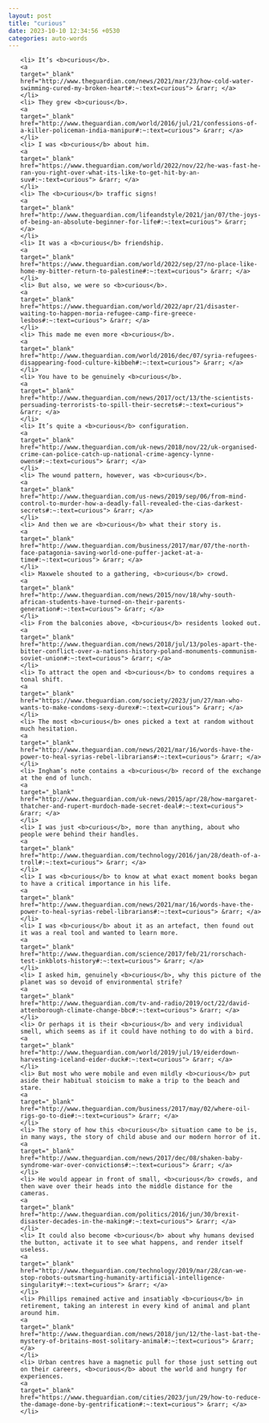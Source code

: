 ```yaml
---
layout: post
title: "curious"
date: 2023-10-10 12:34:56 +0530
categories: auto-words
---
```

<ol>

    <li> It’s <b>curious</b>.
    <a 
    target="_blank" 
    href="http://www.theguardian.com/news/2021/mar/23/how-cold-water-swimming-cured-my-broken-heart#:~:text=curious"> &rarr; </a>
    </li>
    <li> They grew <b>curious</b>.
    <a 
    target="_blank" 
    href="http://www.theguardian.com/world/2016/jul/21/confessions-of-a-killer-policeman-india-manipur#:~:text=curious"> &rarr; </a>
    </li>
    <li> I was <b>curious</b> about him.
    <a 
    target="_blank" 
    href="https://www.theguardian.com/world/2022/nov/22/he-was-fast-he-ran-you-right-over-what-its-like-to-get-hit-by-an-suv#:~:text=curious"> &rarr; </a>
    </li>
    <li> The <b>curious</b> traffic signs!
    <a 
    target="_blank" 
    href="http://www.theguardian.com/lifeandstyle/2021/jan/07/the-joys-of-being-an-absolute-beginner-for-life#:~:text=curious"> &rarr; </a>
    </li>
    <li> It was a <b>curious</b> friendship.
    <a 
    target="_blank" 
    href="https://www.theguardian.com/world/2022/sep/27/no-place-like-home-my-bitter-return-to-palestine#:~:text=curious"> &rarr; </a>
    </li>
    <li> But also, we were so <b>curious</b>.
    <a 
    target="_blank" 
    href="https://www.theguardian.com/world/2022/apr/21/disaster-waiting-to-happen-moria-refugee-camp-fire-greece-lesbos#:~:text=curious"> &rarr; </a>
    </li>
    <li> This made me even more <b>curious</b>.
    <a 
    target="_blank" 
    href="http://www.theguardian.com/world/2016/dec/07/syria-refugees-disappearing-food-culture-kibbeh#:~:text=curious"> &rarr; </a>
    </li>
    <li> You have to be genuinely <b>curious</b>.
    <a 
    target="_blank" 
    href="http://www.theguardian.com/news/2017/oct/13/the-scientists-persuading-terrorists-to-spill-their-secrets#:~:text=curious"> &rarr; </a>
    </li>
    <li> It’s quite a <b>curious</b> configuration.
    <a 
    target="_blank" 
    href="http://www.theguardian.com/uk-news/2018/nov/22/uk-organised-crime-can-police-catch-up-national-crime-agency-lynne-owens#:~:text=curious"> &rarr; </a>
    </li>
    <li> The wound pattern, however, was <b>curious</b>.
    <a 
    target="_blank" 
    href="http://www.theguardian.com/us-news/2019/sep/06/from-mind-control-to-murder-how-a-deadly-fall-revealed-the-cias-darkest-secrets#:~:text=curious"> &rarr; </a>
    </li>
    <li> And then we are <b>curious</b> what their story is.
    <a 
    target="_blank" 
    href="http://www.theguardian.com/business/2017/mar/07/the-north-face-patagonia-saving-world-one-puffer-jacket-at-a-time#:~:text=curious"> &rarr; </a>
    </li>
    <li> Maxwele shouted to a gathering, <b>curious</b> crowd.
    <a 
    target="_blank" 
    href="http://www.theguardian.com/news/2015/nov/18/why-south-african-students-have-turned-on-their-parents-generation#:~:text=curious"> &rarr; </a>
    </li>
    <li> From the balconies above, <b>curious</b> residents looked out.
    <a 
    target="_blank" 
    href="http://www.theguardian.com/news/2018/jul/13/poles-apart-the-bitter-conflict-over-a-nations-history-poland-monuments-communism-soviet-union#:~:text=curious"> &rarr; </a>
    </li>
    <li> To attract the open and <b>curious</b> to condoms requires a tonal shift.
    <a 
    target="_blank" 
    href="https://www.theguardian.com/society/2023/jun/27/man-who-wants-to-make-condoms-sexy-durex#:~:text=curious"> &rarr; </a>
    </li>
    <li> The most <b>curious</b> ones picked a text at random without much hesitation.
    <a 
    target="_blank" 
    href="http://www.theguardian.com/news/2021/mar/16/words-have-the-power-to-heal-syrias-rebel-librarians#:~:text=curious"> &rarr; </a>
    </li>
    <li> Ingham’s note contains a <b>curious</b> record of the exchange at the end of lunch.
    <a 
    target="_blank" 
    href="http://www.theguardian.com/uk-news/2015/apr/28/how-margaret-thatcher-and-rupert-murdoch-made-secret-deal#:~:text=curious"> &rarr; </a>
    </li>
    <li> I was just <b>curious</b>, more than anything, about who people were behind their handles.
    <a 
    target="_blank" 
    href="http://www.theguardian.com/technology/2016/jan/28/death-of-a-troll#:~:text=curious"> &rarr; </a>
    </li>
    <li> I was <b>curious</b> to know at what exact moment books began to have a critical importance in his life.
    <a 
    target="_blank" 
    href="http://www.theguardian.com/news/2021/mar/16/words-have-the-power-to-heal-syrias-rebel-librarians#:~:text=curious"> &rarr; </a>
    </li>
    <li> I was <b>curious</b> about it as an artefact, then found out it was a real tool and wanted to learn more.
    <a 
    target="_blank" 
    href="http://www.theguardian.com/science/2017/feb/21/rorschach-test-inkblots-history#:~:text=curious"> &rarr; </a>
    </li>
    <li> I asked him, genuinely <b>curious</b>, why this picture of the planet was so devoid of environmental strife?
    <a 
    target="_blank" 
    href="http://www.theguardian.com/tv-and-radio/2019/oct/22/david-attenborough-climate-change-bbc#:~:text=curious"> &rarr; </a>
    </li>
    <li> Or perhaps it is their <b>curious</b> and very individual smell, which seems as if it could have nothing to do with a bird.
    <a 
    target="_blank" 
    href="http://www.theguardian.com/world/2019/jul/19/eiderdown-harvesting-iceland-eider-duck#:~:text=curious"> &rarr; </a>
    </li>
    <li> But most who were mobile and even mildly <b>curious</b> put aside their habitual stoicism to make a trip to the beach and stare.
    <a 
    target="_blank" 
    href="http://www.theguardian.com/business/2017/may/02/where-oil-rigs-go-to-die#:~:text=curious"> &rarr; </a>
    </li>
    <li> The story of how this <b>curious</b> situation came to be is, in many ways, the story of child abuse and our modern horror of it.
    <a 
    target="_blank" 
    href="http://www.theguardian.com/news/2017/dec/08/shaken-baby-syndrome-war-over-convictions#:~:text=curious"> &rarr; </a>
    </li>
    <li> He would appear in front of small, <b>curious</b> crowds, and then wave over their heads into the middle distance for the cameras.
    <a 
    target="_blank" 
    href="http://www.theguardian.com/politics/2016/jun/30/brexit-disaster-decades-in-the-making#:~:text=curious"> &rarr; </a>
    </li>
    <li> It could also become <b>curious</b> about why humans devised the button, activate it to see what happens, and render itself useless.
    <a 
    target="_blank" 
    href="http://www.theguardian.com/technology/2019/mar/28/can-we-stop-robots-outsmarting-humanity-artificial-intelligence-singularity#:~:text=curious"> &rarr; </a>
    </li>
    <li> Phillips remained active and insatiably <b>curious</b> in retirement, taking an interest in every kind of animal and plant around him.
    <a 
    target="_blank" 
    href="http://www.theguardian.com/news/2018/jun/12/the-last-bat-the-mystery-of-britains-most-solitary-animal#:~:text=curious"> &rarr; </a>
    </li>
    <li> Urban centres have a magnetic pull for those just setting out on their careers, <b>curious</b> about the world and hungry for experiences.
    <a 
    target="_blank" 
    href="https://www.theguardian.com/cities/2023/jun/29/how-to-reduce-the-damage-done-by-gentrification#:~:text=curious"> &rarr; </a>
    </li>